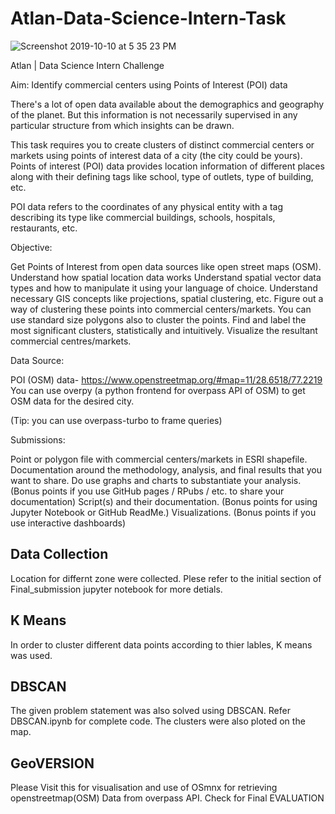# Atlan-Data-Science-Intern-Task
![Screenshot 2019-10-10 at 5 35 23 PM](https://user-images.githubusercontent.com/27502430/66567257-7012c700-eb84-11e9-8eb4-a2c6291f7370.png)

Atlan | Data Science Intern Challenge

Aim: Identify commercial centers using Points of Interest (POI) data

There's a lot of open data available about the demographics and geography of the planet. But this information is not necessarily supervised in any particular structure from which insights can be drawn.

This task requires you to create clusters of distinct commercial centers or markets using points of interest data of a city (the city could be yours). Points of interest (POI) data provides location information of different places along with their defining tags like school, type of outlets, type of building, etc.

POI data refers to the coordinates of any physical entity with a tag describing its type like commercial buildings, schools, hospitals, restaurants, etc.
 
Objective:

Get Points of Interest from open data sources like open street maps (OSM).
Understand how spatial location data works
Understand spatial vector data types and how to manipulate it using your language of choice.
Understand necessary GIS concepts like projections, spatial clustering, etc.
Figure out a way of clustering these points into commercial centers/markets. You can use standard size polygons also to cluster the points.
Find and label the most significant clusters, statistically and intuitively. 
Visualize the resultant commercial centres/markets. 

Data Source:

POI (OSM) data- https://www.openstreetmap.org/#map=11/28.6518/77.2219
You can use overpy (a python frontend for overpass API of OSM) to get OSM data for the desired city.

(Tip: you can use overpass-turbo to frame queries)

Submissions:

Point or polygon file with commercial centers/markets in ESRI shapefile. 
Documentation around the methodology, analysis, and final results that you want to share. Do use graphs and charts to substantiate your analysis. (Bonus points if you use GitHub pages / RPubs / etc. to share your documentation)
Script(s) and their documentation. (Bonus points for using Jupyter Notebook or GitHub ReadMe.)
Visualizations. (Bonus points if you use interactive dashboards)

## Data Collection
Location for differnt zone were collected. Plese refer to the initial section of Final_submission jupyter notebook for more detials.

## K Means
In order to cluster different data points according to thier lables, K means was used.

## DBSCAN
The given problem statement was also solved using DBSCAN. Refer DBSCAN.ipynb for complete code. The clusters were also ploted on the map.

## GeoVERSION
Please Visit this for visualisation and use of OSmnx for retrieving openstreetmap(OSM) Data from overpass API. Check for Final EVALUATION
